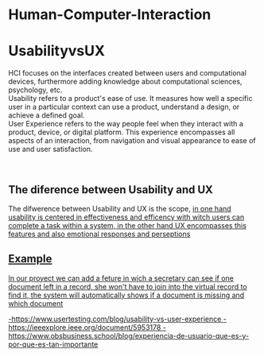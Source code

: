 # Human-Computer-Interaction
<H1>UsabilityvsUX</H1>

<p>HCI focuses on the interfaces created between users and computational devices, furthermore adding knowledge about computational sciences, psychology, etc.<br> Usability refers to a product's ease of use. It measures how well a specific user in a particular context can use a product, understand a design, or achieve a defined goal. <br> User Experience refers to the way people feel when they interact with a product, device, or digital platform. This experience encompasses all aspects of an interaction, from navigation and visual appearance to ease of use and user satisfaction.</p><br>
<h2>The diference between Usability and UX</H2>
<p>The difwerence between Usability and UX is the scope, <u>in one hand usability is centered in effectiveness and efficency with witch users can complete a task within a system, in the other hand UX encompasses this features and also emotional responses and perseptions<u></p>
<h2>Example</h2>
<p>In our proyect we can add a feture in wich a secretary can see if one document left in a record, she won't have to join into the virtual record to find it, the system will automatically shows if a document is missing and which document</p>


<p>
-https://www.usertesting.com/blog/usability-vs-user-experience
-https://ieeexplore.ieee.org/document/5953178
-https://www.obsbusiness.school/blog/experiencia-de-usuario-que-es-y-por-que-es-tan-importante
</p>